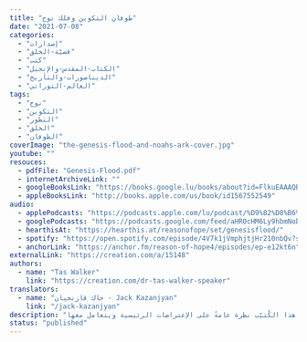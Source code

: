 ```yaml
---
title: "طوفان التكوين وفلك نوح"
date: "2021-07-08"
categories:
  - "إصدارات"
  - "قضيّة-الخلق"
  - "كتب"
  - "الكتاب-المقدس-والإنجيل"
  - "الديناصورات-والتأريخ"
  - "العالم-التوراتي"
tags:
  - "نوح"
  - "التكوين"
  - "التطور"
  - "الخلق"
  - "الطوفان"
coverImage: "the-genesis-flood-and-noahs-ark-cover.jpg"
youtube: ""
resouces:
  - pdfFile: "Genesis-Flood.pdf"
  - internetArchiveLink: ""
  - googleBooksLink: "https://books.google.lu/books/about?id=FlkuEAAAQBAJ&redir_esc=y&hl=de"
  - appleBooksLink: "http://books.apple.com/us/book/id1567552549"
audio:
  - applePodcasts: "https://podcasts.apple.com/lu/podcast/%D9%82%D8%B6%D9%8A%D8%A9-%D8%A7%D9%84%D8%AE%D9%84%D9%82/id1562186150?i=1000526323728"
  - googlePodcasts: "https://podcasts.google.com/feed/aHR0cHM6Ly9hbmNob3IuZm0vcy81MTVjMjljNC9wb2RjYXN0L3Jzcw==/episode/MWVhMTMzOWItMmU5MS00ZGI5LWJjZjctNWJjYmZjYmU1MDVm"
  - hearthisAt: "https://hearthis.at/reasonofope/set/genesisflood/"
  - spotify: "https://open.spotify.com/episode/4V7k1jVmphjtjHr210nbQv?si=ZdSdn0XGRLGx85RdETBBTw&dl\_branch=1"
  - anchorLink: "https://anchor.fm/reason-of-hope4/episodes/ep-e12kt6n"
externalLink: "https://creation.com/a/15148"
authors:
  - name: "Tas Walker"
    link: "https://creation.com/dr-tas-walker-speaker"
translators:
  - name: "جاك قازنجيان - Jack Kazanjyan"
    link: "/jack-kazanjyan"
description: "إن سفر التكوين والسرد الذي يقدمه عن الطوفان يتعرضان إلى أعتى الهجمات التي تتشكك بمصداقيتهما. يقدم هذا الكُتيّب نظرة عامةً على الإعتراضات الرئيسية ويتعامل معها."
status: "published"
---
```

